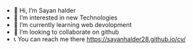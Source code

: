 - 👋 Hi, I’m Sayan halder
- 👀 I’m interested in new Technologies
- 🌱 I’m currently learning web devolopment
- 💞️ I’m looking to collaborate on github
- 📞 You can reach me there https://sayanhalder28.github.io/cv/

<!---
Sayanhalder28/Sayanhalder28 is a ✨ special ✨ repository because its `README.md` (this file) appears on your GitHub profile.
You can click the Preview link to take a look at your changes.
--->
